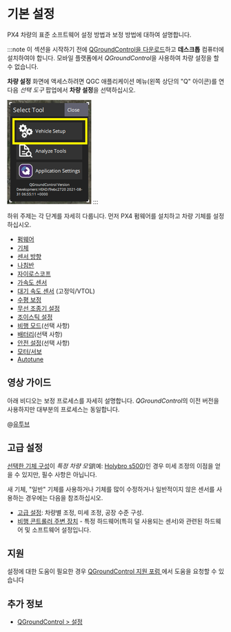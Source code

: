 # 기본 설정

PX4 차량의 표준 소프트웨어 설정 방법과 보정 방법에 대하여 설명합니다.

:::note
이 섹션을 시작하기 전에 [QGroundControl을 다운로드](http://qgroundcontrol.com/downloads/)하고 **데스크톱** 컴퓨터에 설치하여야 합니다. 모바일 플랫폼에서 *QGroundControl*을 사용하여 차량 설정을 할 수 없습니다.

**차량 설정** 화면에 액세스하려면 QGC 애플리케이션 메뉴(왼쪽 상단의 "Q" 아이콘)를 연 다음 *선택 도구* 팝업에서 **차량 설정**을 선택하십시오. 

![QGC 주 메뉴 팝업: 차량 설정 강조 표시](../../assets/qgc/setup/menu_setup.png)
:::

하위 주제는 각 단계를 자세히 다룹니다. 먼저 PX4 펌웨어를 설치하고 차량 기체를 설정하십시오.

* [펌웨어](../config/firmware.md)
* [기체](../config/airframe.md)
* [센서 방향](../config/flight_controller_orientation.md)
* [나침반](../config/compass.md)
* [자이로스코프](../config/gyroscope.md)
* [가속도 센서](../config/accelerometer.md)
* [대기 속도 센서](../config/airspeed.md) (고정익/VTOL)
* [수평 보정](../config/level_horizon_calibration.md)
* [무선 조종기 설정](../config/radio.md)
* [조이스틱 설정](../config/joystick.md)
* [비행 모드](../config/flight_mode.md)(선택 사항)
* [배터리](../config/battery.md)(선택 사항)
* [안전 설정](../config/safety.md)(선택 사항)
* [모터/서보](../config/motors.md)
* [Autotune](../config/autotune.md)

## 영상 가이드

아래 비디오는 보정 프로세스를 자세히 설명합니다. *QGroundControl*의 이전 버전을 사용하지만 대부분의 프로세스는 동일합니다.

@[유투브](https://youtu.be/91VGmdSlbo4)

## 고급 설정 

[선택한 기체 구성](../config/airframe.md)이 *특정 차량 모델*(예: [Holybro s500](../frames_multicopter/holybro_s500_v2_pixhawk4.md#install-configure-px4))인 경우 미세 조정의 이점을 얻을 수 있지만, 필수 사항은 아닙니다.

새 기체, "일반" 기체를 사용하거나 기체를 많이 수정하거나 일반적이지 않은 센서를 사용하는 경우에는 다음을 참조하십시오.

* [고급 설정](../advanced_config/README.md): 차량별 조정, 미세 조정, 공장 수준 구성.
* [비행 콘트롤러 주변 장치](../peripherals/README.md) - 특정 하드웨어(특히 덜 사용되는 센서)와 관련된 하드웨어 및 소프트웨어 설정입니다.

## 지원

설정에 대한 도움이 필요한 경우 [QGroundControl 지원 포럼 ](https://discuss.px4.io//c/qgroundcontrol/qgroundcontrol-usage)에서 도움을 요청할 수 있습니다

## 추가 정보

* [QGroundControl &gt; 설정](https://docs.qgroundcontrol.com/en/SetupView/SetupView.html)